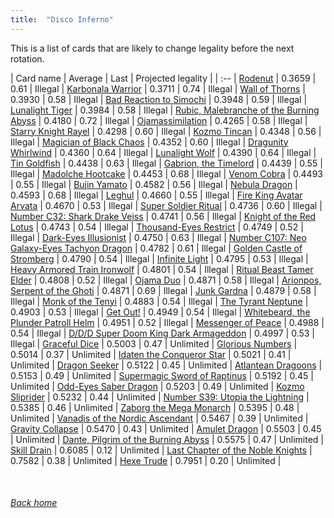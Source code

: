 ```yaml
---
title:  "Disco Inferno"
---
```


This is a list of cards that are likely to change legality before the next rotation.

| Card name | Average | Last | Projected legality |
| :-- |
[Rodenut](https://db.ygoprodeck.com/card/?search=Rodenut) | 0.3659 | 0.61 | Illegal |
[Karbonala Warrior](https://db.ygoprodeck.com/card/?search=Karbonala%20Warrior) | 0.3711 | 0.74 | Illegal |
[Wall of Thorns](https://db.ygoprodeck.com/card/?search=Wall%20of%20Thorns) | 0.3930 | 0.58 | Illegal |
[Bad Reaction to Simochi](https://db.ygoprodeck.com/card/?search=Bad%20Reaction%20to%20Simochi) | 0.3948 | 0.59 | Illegal |
[Lunalight Tiger](https://db.ygoprodeck.com/card/?search=Lunalight%20Tiger) | 0.3984 | 0.58 | Illegal |
[Rubic, Malebranche of the Burning Abyss](https://db.ygoprodeck.com/card/?search=Rubic,%20Malebranche%20of%20the%20Burning%20Abyss) | 0.4180 | 0.72 | Illegal |
[Ojamassimilation](https://db.ygoprodeck.com/card/?search=Ojamassimilation) | 0.4265 | 0.58 | Illegal |
[Starry Knight Rayel](https://db.ygoprodeck.com/card/?search=Starry%20Knight%20Rayel) | 0.4298 | 0.60 | Illegal |
[Kozmo Tincan](https://db.ygoprodeck.com/card/?search=Kozmo%20Tincan) | 0.4348 | 0.56 | Illegal |
[Magician of Black Chaos](https://db.ygoprodeck.com/card/?search=Magician%20of%20Black%20Chaos) | 0.4352 | 0.60 | Illegal |
[Dragunity Whirlwind](https://db.ygoprodeck.com/card/?search=Dragunity%20Whirlwind) | 0.4360 | 0.64 | Illegal |
[Lunalight Wolf](https://db.ygoprodeck.com/card/?search=Lunalight%20Wolf) | 0.4390 | 0.64 | Illegal |
[Tin Goldfish](https://db.ygoprodeck.com/card/?search=Tin%20Goldfish) | 0.4438 | 0.63 | Illegal |
[Gabrion, the Timelord](https://db.ygoprodeck.com/card/?search=Gabrion,%20the%20Timelord) | 0.4439 | 0.55 | Illegal |
[Madolche Hootcake](https://db.ygoprodeck.com/card/?search=Madolche%20Hootcake) | 0.4453 | 0.68 | Illegal |
[Venom Cobra](https://db.ygoprodeck.com/card/?search=Venom%20Cobra) | 0.4493 | 0.55 | Illegal |
[Bujin Yamato](https://db.ygoprodeck.com/card/?search=Bujin%20Yamato) | 0.4582 | 0.56 | Illegal |
[Nebula Dragon](https://db.ygoprodeck.com/card/?search=Nebula%20Dragon) | 0.4593 | 0.68 | Illegal |
[Leghul](https://db.ygoprodeck.com/card/?search=Leghul) | 0.4660 | 0.55 | Illegal |
[Fire King Avatar Arvata](https://db.ygoprodeck.com/card/?search=Fire%20King%20Avatar%20Arvata) | 0.4670 | 0.53 | Illegal |
[Super Soldier Ritual](https://db.ygoprodeck.com/card/?search=Super%20Soldier%20Ritual) | 0.4736 | 0.60 | Illegal |
[Number C32: Shark Drake Veiss](https://db.ygoprodeck.com/card/?search=Number%20C32:%20Shark%20Drake%20Veiss) | 0.4741 | 0.56 | Illegal |
[Knight of the Red Lotus](https://db.ygoprodeck.com/card/?search=Knight%20of%20the%20Red%20Lotus) | 0.4743 | 0.54 | Illegal |
[Thousand-Eyes Restrict](https://db.ygoprodeck.com/card/?search=Thousand-Eyes%20Restrict) | 0.4749 | 0.52 | Illegal |
[Dark-Eyes Illusionist](https://db.ygoprodeck.com/card/?search=Dark-Eyes%20Illusionist) | 0.4750 | 0.63 | Illegal |
[Number C107: Neo Galaxy-Eyes Tachyon Dragon](https://db.ygoprodeck.com/card/?search=Number%20C107:%20Neo%20Galaxy-Eyes%20Tachyon%20Dragon) | 0.4782 | 0.61 | Illegal |
[Golden Castle of Stromberg](https://db.ygoprodeck.com/card/?search=Golden%20Castle%20of%20Stromberg) | 0.4790 | 0.54 | Illegal |
[Infinite Light](https://db.ygoprodeck.com/card/?search=Infinite%20Light) | 0.4795 | 0.53 | Illegal |
[Heavy Armored Train Ironwolf](https://db.ygoprodeck.com/card/?search=Heavy%20Armored%20Train%20Ironwolf) | 0.4801 | 0.54 | Illegal |
[Ritual Beast Tamer Elder](https://db.ygoprodeck.com/card/?search=Ritual%20Beast%20Tamer%20Elder) | 0.4808 | 0.52 | Illegal |
[Ojama Duo](https://db.ygoprodeck.com/card/?search=Ojama%20Duo) | 0.4871 | 0.58 | Illegal |
[Arionpos, Serpent of the Ghoti](https://db.ygoprodeck.com/card/?search=Arionpos,%20Serpent%20of%20the%20Ghoti) | 0.4871 | 0.69 | Illegal |
[Junk Gardna](https://db.ygoprodeck.com/card/?search=Junk%20Gardna) | 0.4879 | 0.58 | Illegal |
[Monk of the Tenyi](https://db.ygoprodeck.com/card/?search=Monk%20of%20the%20Tenyi) | 0.4883 | 0.54 | Illegal |
[The Tyrant Neptune](https://db.ygoprodeck.com/card/?search=The%20Tyrant%20Neptune) | 0.4903 | 0.53 | Illegal |
[Get Out!](https://db.ygoprodeck.com/card/?search=Get%20Out!) | 0.4949 | 0.54 | Illegal |
[Whitebeard, the Plunder Patroll Helm](https://db.ygoprodeck.com/card/?search=Whitebeard,%20the%20Plunder%20Patroll%20Helm) | 0.4951 | 0.52 | Illegal |
[Messenger of Peace](https://db.ygoprodeck.com/card/?search=Messenger%20of%20Peace) | 0.4988 | 0.54 | Illegal |
[D/D/D Super Doom King Dark Armageddon](https://db.ygoprodeck.com/card/?search=D/D/D%20Super%20Doom%20King%20Dark%20Armageddon) | 0.4997 | 0.53 | Illegal |
[Graceful Dice](https://db.ygoprodeck.com/card/?search=Graceful%20Dice) | 0.5003 | 0.47 | Unlimited |
[Glorious Numbers](https://db.ygoprodeck.com/card/?search=Glorious%20Numbers) | 0.5014 | 0.37 | Unlimited |
[Idaten the Conqueror Star](https://db.ygoprodeck.com/card/?search=Idaten%20the%20Conqueror%20Star) | 0.5021 | 0.41 | Unlimited |
[Dragon Seeker](https://db.ygoprodeck.com/card/?search=Dragon%20Seeker) | 0.5122 | 0.45 | Unlimited |
[Atlantean Dragoons](https://db.ygoprodeck.com/card/?search=Atlantean%20Dragoons) | 0.5153 | 0.49 | Unlimited |
[Supermagic Sword of Raptinus](https://db.ygoprodeck.com/card/?search=Supermagic%20Sword%20of%20Raptinus) | 0.5192 | 0.45 | Unlimited |
[Odd-Eyes Saber Dragon](https://db.ygoprodeck.com/card/?search=Odd-Eyes%20Saber%20Dragon) | 0.5203 | 0.49 | Unlimited |
[Kozmo Sliprider](https://db.ygoprodeck.com/card/?search=Kozmo%20Sliprider) | 0.5232 | 0.44 | Unlimited |
[Number S39: Utopia the Lightning](https://db.ygoprodeck.com/card/?search=Number%20S39:%20Utopia%20the%20Lightning) | 0.5385 | 0.46 | Unlimited |
[Zaborg the Mega Monarch](https://db.ygoprodeck.com/card/?search=Zaborg%20the%20Mega%20Monarch) | 0.5395 | 0.48 | Unlimited |
[Vanadis of the Nordic Ascendant](https://db.ygoprodeck.com/card/?search=Vanadis%20of%20the%20Nordic%20Ascendant) | 0.5467 | 0.39 | Unlimited |
[Gravity Collapse](https://db.ygoprodeck.com/card/?search=Gravity%20Collapse) | 0.5470 | 0.43 | Unlimited |
[Amulet Dragon](https://db.ygoprodeck.com/card/?search=Amulet%20Dragon) | 0.5503 | 0.45 | Unlimited |
[Dante, Pilgrim of the Burning Abyss](https://db.ygoprodeck.com/card/?search=Dante,%20Pilgrim%20of%20the%20Burning%20Abyss) | 0.5575 | 0.47 | Unlimited |
[Skill Drain](https://db.ygoprodeck.com/card/?search=Skill%20Drain) | 0.6085 | 0.12 | Unlimited |
[Last Chapter of the Noble Knights](https://db.ygoprodeck.com/card/?search=Last%20Chapter%20of%20the%20Noble%20Knights) | 0.7582 | 0.38 | Unlimited |
[Hexe Trude](https://db.ygoprodeck.com/card/?search=Hexe%20Trude) | 0.7951 | 0.20 | Unlimited |

<br>

###### [Back home](index)